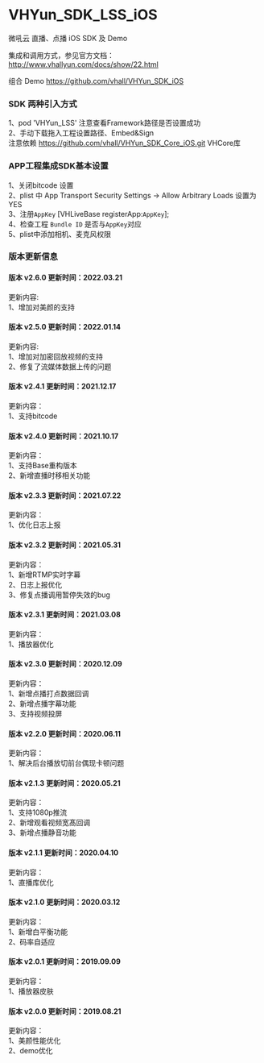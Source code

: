 # VHYun_SDK_LSS_iOS
微吼云 直播、点播 iOS SDK 及 Demo<br>


集成和调用方式，参见官方文档：http://www.vhallyun.com/docs/show/22.html <br>

组合 Demo https://github.com/vhall/VHYun_SDK_iOS <br>

### SDK 两种引入方式
1、pod 'VHYun_LSS' 注意查看Framework路径是否设置成功<br>
2、手动下载拖入工程设置路径、Embed&Sign<br>
注意依赖 https://github.com/vhall/VHYun_SDK_Core_iOS.git VHCore库<br>


### APP工程集成SDK基本设置
1、关闭bitcode 设置<br>
2、plist 中 App Transport Security Settings -> Allow Arbitrary Loads 设置为YES<br>
3、注册`AppKey`  [VHLiveBase registerApp:`AppKey`]; <br>
4、检查工程 `Bundle ID` 是否与`AppKey`对应 <br>
5、plist中添加相机、麦克风权限 <br>



### 版本更新信息
#### 版本 v2.6.0 更新时间：2022.03.21
更新内容: <br>
1、增加对美颜的支持 <br>

#### 版本 v2.5.0 更新时间：2022.01.14
更新内容: <br>
1、增加对加密回放视频的支持 <br>
2、修复了流媒体数据上传的问题 <br>

#### 版本 v2.4.1 更新时间：2021.12.17
更新内容：<br>
1、支持bitcode<br>

#### 版本 v2.4.0 更新时间：2021.10.17
更新内容：<br>
1、支持Base重构版本<br>
2、新增直播时移相关功能<br>

#### 版本 v2.3.3 更新时间：2021.07.22
更新内容：<br>
1、优化日志上报<br>

#### 版本 v2.3.2 更新时间：2021.05.31
更新内容：<br>
1、新增RTMP实时字幕<br>
2、日志上报优化<br>
3、修复点播调用暂停失效的bug<br>

#### 版本 v2.3.1 更新时间：2021.03.08
更新内容：<br>
1、播放器优化<br>

#### 版本 v2.3.0 更新时间：2020.12.09
更新内容：<br>
1、新增点播打点数据回调<br>
2、新增点播字幕功能<br>
3、支持视频投屏<br>

#### 版本 v2.2.0 更新时间：2020.06.11
更新内容：<br>
1、解决后台播放切前台偶现卡顿问题<br>

#### 版本 v2.1.3 更新时间：2020.05.21
更新内容：<br>
1、支持1080p推流<br>
2、新增观看视频宽髙回调<br>
3、新增点播静音功能<br>

#### 版本 v2.1.1 更新时间：2020.04.10
更新内容：<br>
1、直播库优化<br>

#### 版本 v2.1.0 更新时间：2020.03.12
更新内容：<br>
1、新增白平衡功能<br>
2、码率自适应<br>

#### 版本 v2.0.1 更新时间：2019.09.09
更新内容：<br>
1、播放器皮肤<br>

#### 版本 v2.0.0 更新时间：2019.08.21
更新内容：<br>
1、美颜性能优化<br>
2、demo优化<br>

